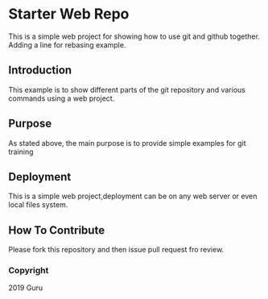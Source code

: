 # Starter Web Repo

This is a simple web project for showing how to use git and github together. Adding a line for rebasing example.

## Introduction

This example is to show different parts of the git repository and various commands using a web project.

## Purpose

As stated above, the main purpose is to provide simple examples for git training

## Deployment

This is a simple web project,deployment can be on any web server or even local files system.
 
## How To Contribute
Please fork this repository and then issue pull request fro review.

### Copyright

2019 Guru
